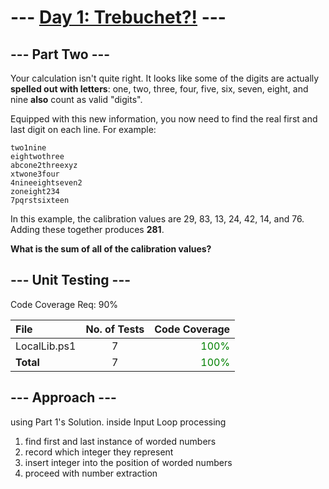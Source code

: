 # --- [Day 1: Trebuchet?!](https://adventofcode.com/2023/day/1) ---
## --- Part Two ---
Your calculation isn't quite right. It looks like some of the digits are actually **spelled out with letters**: one, two, three, four, five, six, seven, eight, and nine **also** count as valid "digits".

Equipped with this new information, you now need to find the real first and last digit on each line. For example:

```
two1nine
eightwothree
abcone2threexyz
xtwone3four
4nineeightseven2
zoneight234
7pqrstsixteen
```

In this example, the calibration values are 29, 83, 13, 24, 42, 14, and 76. Adding these together produces **281**.

**What is the sum of all of the calibration values?**

## --- Unit Testing ---

Code Coverage Req: 90%

| File | No. of Tests | Code Coverage |
| :--- | :---: | ---: |
| LocalLib.ps1 | 7 | <span style="color:green">100%</span> |
| **Total** | 7 | <span style="color:green">100%</span> |

## --- Approach ---
using Part 1's Solution. inside Input Loop processing
1. find first and last instance of worded numbers
2. record which integer they represent
3. insert integer into the position of worded numbers
4. proceed with number extraction